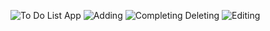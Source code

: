 ![To Do List App](https://github.com/user-attachments/assets/bf73eb26-9de5-4e66-8c1a-46d0ef1c75a2)
![Adding](https://github.com/user-attachments/assets/cbb509c8-a250-4bac-894f-acea114320ca)
![Completing   Deleting](https://github.com/user-attachments/assets/884b1de0-1ad4-4ac0-9313-b06f61629473)
![Editing](https://github.com/user-attachments/assets/4fd16018-e95a-4fbf-9ca2-1472008089ed)
